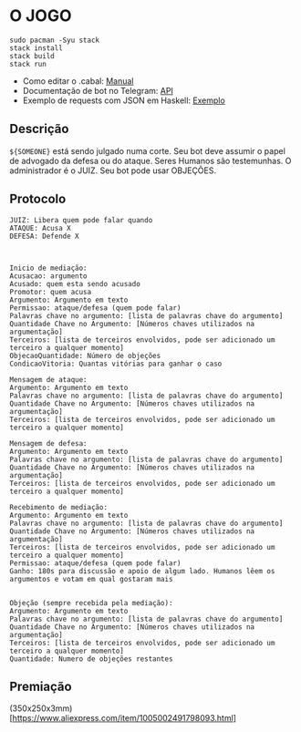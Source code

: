 # O JOGO

```
sudo pacman -Syu stack
stack install
stack build
stack run
```

* Como editar o .cabal: [Manual](https://www.haskell.org/cabal/release/cabal-1.10.1.0/doc/users-guide/#package-descriptions)
* Documentação de bot no Telegram: [API](https://core.telegram.org/bots/api)
* Exemplo de requests com JSON em Haskell: [Exemplo](https://github.com/PedroHLC/haskell-openstack-req/tree/master/src)

## Descrição

`${SOMEONE}` está sendo julgado numa corte.
Seu bot deve assumir o papel de advogado da defesa ou do ataque.
Seres Humanos são testemunhas. O administrador é o JUIZ.
Seu bot pode usar OBJEÇÕES.

## Protocolo

```
JUIZ: Libera quem pode falar quando
ATAQUE: Acusa X
DEFESA: Defende X



Inicio de mediação:
Acusacao: argumento
Acusado: quem esta sendo acusado
Promotor: quem acusa
Argumento: Argumento em texto
Permissao: ataque/defesa (quem pode falar)
Palavras chave no argumento: [lista de palavras chave do argumento]
Quantidade Chave no Argumento: [Números chaves utilizados na argumentação]
Terceiros: [lista de terceiros envolvidos, pode ser adicionado um terceiro a qualquer momento]
ObjecaoQuantidade: Número de objeções
CondicaoVitoria: Quantas vitórias para ganhar o caso

Mensagem de ataque:
Argumento: Argumento em texto
Palavras chave no argumento: [lista de palavras chave do argumento]
Quantidade Chave no Argumento: [Números chaves utilizados na argumentação]
Terceiros: [lista de terceiros envolvidos, pode ser adicionado um terceiro a qualquer momento]

Mensagem de defesa:
Argumento: Argumento em texto
Palavras chave no argumento: [lista de palavras chave do argumento]
Quantidade Chave no Argumento: [Números chaves utilizados na argumentação]
Terceiros: [lista de terceiros envolvidos, pode ser adicionado um terceiro a qualquer momento]

Recebimento de mediação:
Argumento: Argumento em texto
Palavras chave no argumento: [lista de palavras chave do argumento]
Quantidade Chave no Argumento: [Números chaves utilizados na argumentação]
Terceiros: [lista de terceiros envolvidos, pode ser adicionado um terceiro a qualquer momento]
Permissao: ataque/defesa (quem pode falar)
Ganho: 180s para discussão e apoio de algum lado. Humanos lêem os argumentos e votam em qual gostaram mais


Objeção (sempre recebida pela mediação):
Argumento: Argumento em texto
Palavras chave no argumento: [lista de palavras chave do argumento]
Quantidade Chave no Argumento: [Números chaves utilizados na argumentação]
Terceiros: [lista de terceiros envolvidos, pode ser adicionado um terceiro a qualquer momento]
Quantidade: Numero de objeções restantes

```

## Premiação

(350x250x3mm)[https://www.aliexpress.com/item/1005002491798093.html]

